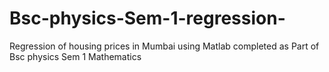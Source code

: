 # Bsc-physics-Sem-1-regression-
Regression of housing prices in Mumbai using Matlab completed as Part of Bsc physics Sem 1 Mathematics 

